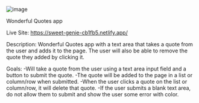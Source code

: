 ![image](https://github.com/allansantos7/Wonderful-Quotes/assets/83974830/0e805c5e-b9ba-43a5-bd5c-c2eccfc93f50)

Wonderful Quotes app

Live Site: https://sweet-genie-cb1fb5.netlify.app/

Description:
  Wonderful Quotes app with a text area that takes a quote from the user and adds it to the page. 
  The user will also be able to remove the quote they added by clicking it.

Goals:
  -Will take a quote from the user using a text area input field and a button to submit the quote.
  -The quote will be added to the page in a list or column/row when submitted.
  -When the user clicks a quote on the list or column/row, it will delete that quote.
  -If the user submits a blank text area, do not allow them to submit and show the user some error with color.
